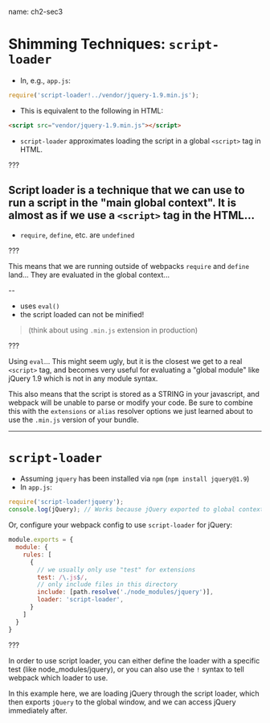 name: ch2-sec3
# Shimming Techniques: `script-loader`

- In, e.g., `app.js`:

```js
require('script-loader!../vendor/jquery-1.9.min.js');
```

- This is equivalent to the following in HTML:

```html
<script src="vendor/jquery-1.9.min.js"></script>
```

- `script-loader` approximates loading the script in a global `<script>` tag in HTML.

???

Script loader is a technique that we can use to run a script in the "main global context".  It is almost as if we use a `<script>` tag in the HTML...
--

- `require`, `define`, etc. are `undefined`

???

This means that we are running outside of webpacks `require` and `define` land...  They are evaluated in the global context...

--

- uses `eval()`
- the script loaded can not be minified!

> (think about using `.min.js` extension in production)

???

Using `eval`... This might seem ugly, but it is the closest we get to a real `<script>` tag, and becomes very useful for evaluating a "global module" like jQuery 1.9 which is not in any module syntax.

This also means that the script is stored as a STRING in your javascript, and webpack will be unable to parse or modify your code.  Be sure to combine this with the `extensions` or `alias` resolver options we just learned about to use the `.min.js` version of your bundle.

---

# `script-loader`

- Assuming `jquery` has been installed via `npm` (`npm install jquery@1.9`)
- In `app.js`:

```js
require('script-loader!jquery');
console.log(jQuery); // Works because jQuery exported to global context!
```

Or, configure your webpack config to use `script-loader` for jQuery:
```js
module.exports = {
  module: {
    rules: [
      {
        // we usually only use "test" for extensions
        test: /\.js$/,
        // only include files in this directory
        include: [path.resolve('./node_modules/jquery')],
        loader: 'script-loader',
      }
    ]
  }
}
```

???

In order to use script loader, you can either define the loader with a specific test (like node_modules/jquery), or you can also use the `!` syntax to tell webpack which loader to use.

In this example here, we are loading jQuery through the script loader, which then exports `jQuery` to the global window, and we can access jQuery immediately after.
